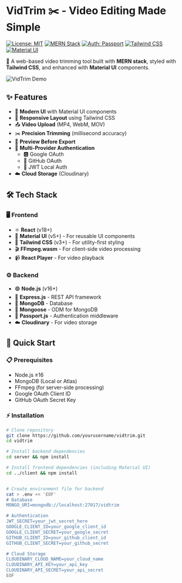 # VidTrim ✂️ - Video Editing Made Simple

[![License: MIT](https://img.shields.io/badge/License-MIT-yellow.svg)](https://opensource.org/licenses/MIT)
[![MERN Stack](https://img.shields.io/badge/Stack-MERN-61DAFB?logo=react&logoColor=white)](https://www.mongodb.com/mern-stack)
[![Auth: Passport](https://img.shields.io/badge/Auth-Passport-34E27A?logo=passport&logoColor=white)](https://www.passportjs.org)
[![Tailwind CSS](https://img.shields.io/badge/Style-Tailwind_CSS-38B2AC?logo=tailwind-css&logoColor=white)](https://tailwindcss.com)
[![Material UI](https://img.shields.io/badge/Components-Material_UI-0081CB?logo=mui&logoColor=white)](https://mui.com)

🎥 A web-based video trimming tool built with **MERN stack**, styled with **Tailwind CSS**, and enhanced with **Material UI** components.

![VidTrim Demo](demo.gif) <!-- Replace with actual demo file -->

## ✨ Features
- 🎨 **Modern UI** with Material UI components
- 📱 **Responsive Layout** using Tailwind CSS
- 📤 **Video Upload** (MP4, WebM, MOV)
- ✂️ **Precision Trimming** (millisecond accuracy)
- 👀 **Preview Before Export**
- 🔐 **Multi-Provider Authentication**
  - 🅶 Google OAuth
  - 🐙 GitHub OAuth
  - 🔑 JWT Local Auth
- ☁️ **Cloud Storage** (Cloudinary)

## 🛠️ Tech Stack
### 🖥️ Frontend
- ⚛️ **React** (v18+)
- 🧩 **Material UI** (v5+) - For reusable UI components
- 🎀 **Tailwind CSS** (v3+) - For utility-first styling
- 🎬 **FFmpeg.wasm** - For client-side video processing
- 📹 **React Player** - For video playback

### ⚙️ Backend
- 🟢 **Node.js** (v16+)
- 🚂 **Express.js** - REST API framework
- 🍃 **MongoDB** - Database
- 🐫 **Mongoose** - ODM for MongoDB
- 🔐 **Passport.js** - Authentication middleware
- ☁️ **Cloudinary** - For video storage

## 🚀 Quick Start

### 📋 Prerequisites
- Node.js ≥16
- MongoDB (Local or Atlas)
- FFmpeg (for server-side processing)
- Google OAuth Client ID
- GitHub OAuth Secret Key

### ⚡ Installation
```bash
# Clone repository
git clone https://github.com/yourusername/vidtrim.git
cd vidtrim

# Install backend dependencies
cd server && npm install

# Install frontend dependencies (including Material UI)
cd ../client && npm install


# Create environment file for backend
cat > .env << 'EOF'
# Database
MONGO_URI=mongodb://localhost:27017/vidtrim

# Authentication
JWT_SECRET=your_jwt_secret_here
GOOGLE_CLIENT_ID=your_google_client_id
GOOGLE_CLIENT_SECRET=your_google_secret
GITHUB_CLIENT_ID=your_github_client_id
GITHUB_CLIENT_SECRET=your_github_secret

# Cloud Storage
CLOUDINARY_CLOUD_NAME=your_cloud_name
CLOUDINARY_API_KEY=your_api_key
CLOUDINARY_API_SECRET=your_api_secret
EOF
